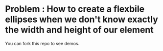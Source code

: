 # Problem : How to create a flexbile ellipses when we don't know exactly the width and height of our element
You can fork this repo to see demos.
